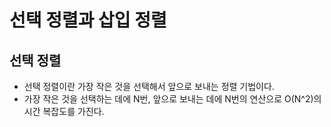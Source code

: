 # 선택 정렬과 삽입 정렬
## 선택 정렬
- 선택 정렬이란 가장 작은 것을 선택해서 앞으로 보내는 정렬 기법이다.
- 가장 작은 것을 선택하는 데에 N번, 앞으로 보내는 데에 N번의 연산으로 O(N^2)의 시간 복잡도를 가진다.


